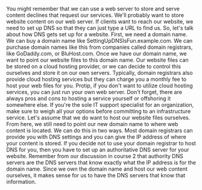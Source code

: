 You might remember that we can use a web server to store and serve content
declines that request our services. We'll probably want to store website content
on our web server. If clients want to reach our website, we need to set up DNS
so that they can just type a URL to find us. So, let's talk about how DNS gets
set up for a website. First, we need a domain name. We can buy a domain name
like SettingUpDNSIsFun.example.com. We can purchase domain names like this from
companies called domain registrars, like GoDaddy.com, or BluHost.com. Once we
have our domain name, we want to point our website files to this domain name.
Our website files can be stored on a cloud hosting provider, or we can decide to
control this ourselves and store it on our own servers. Typically, domain
registrars also provide cloud hosting services but they can charge you a monthly
fee to host your web files for you. Protip, if you don't want to utilize cloud
hosting services, you can just run your own web server. Don't forget, there are
always pros and cons to hosting a service yourself or offshoring it somewhere
else. If you're the sole IT support specialist for an organization, make sure to
weigh all your options before committing to an infrastructure service. Let's
assume that we do want to host our website files ourselves. From here, we still
need to point our new domain name to where web content is located. We can do
this in two ways. Most domain registrars can provide you with DNS settings and
you can give the IP address of where your content is stored. If you decide not
to use your domain registrar to host DNS for you, then you have to set up an
authoritative DNS server for your website. Remember from our discussion in
course 2 that authority DNS servers are the DNS servers that know exactly what
the IP address is for the domain name. Since we own the domain name and host our
web content ourselves, it makes sense for us to have the DNS servers that know
that information.